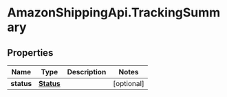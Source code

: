 # AmazonShippingApi.TrackingSummary

## Properties
Name | Type | Description | Notes
------------ | ------------- | ------------- | -------------
**status** | [**Status**](Status.md) |  | [optional] 



